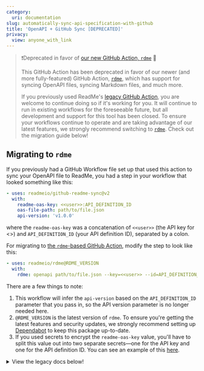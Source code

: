 ```yaml
---
category:
  uri: documentation
slug: automatically-sync-api-specification-with-github
title: 'OpenAPI + GitHub Sync [DEPRECATED]'
privacy:
  view: anyone_with_link
---
```


<!--

Hello curious raw Markdown reader! 👋
This Markdown page is syncing to ReadMe via the `rdme` GitHub Action 🦉
Read more [on our main documentation page](rdme.md)

-->

> ❗️Deprecated in favor of [our new GitHub Action, `rdme`](https://docs.readme.com/docs/rdme) 🔄
>
> This GitHub Action has been deprecated in favor of our newer (and more fully-featured) GitHub Action, [`rdme`](https://docs.readme.com/docs/rdme), which has support for syncing OpenAPI files, syncing Markdown files, and much more.
>
> If you previously used ReadMe's [legacy GitHub Action](#legacy-docs), you are welcome to continue doing so if it's working for you. It will continue to run in existing workflows for the foreseeable future, but all development and support for this tool has been closed. To ensure your workflows continue to operate and are taking advantage of our latest features, we strongly recommend switching to [`rdme`](https://docs.readme.com/docs/rdme). Check out the migration guide below!

## Migrating to `rdme`

If you previously had a GitHub Workflow file set up that used this action to sync your OpenAPI file to ReadMe, you had a step in your workflow that looked something like this:

```yml
- uses: readmeio/github-readme-sync@v2
  with:
    readme-oas-key: <<user>>:API_DEFINITION_ID
    oas-file-path: path/to/file.json
    api-version: 'v1.0.0'
```

where the `readme-oas-key` was a concatenation of `<<user>>` (the API key for <<name>>) and `API_DEFINITION_ID` (your API definition ID), separated by a colon.

For migrating to [the `rdme`-based GitHub Action](https://docs.readme.com/docs/rdme), modify the step to look like this:

```yml
- uses: readmeio/rdme@RDME_VERSION
  with:
    rdme: openapi path/to/file.json --key=<<user>> --id=API_DEFINITION_ID
```

There are a few things to note:

1. This workflow will infer the `api-version` based on the `API_DEFINITION_ID` parameter that you pass in, so the API version parameter is no longer needed here.
2. `@RDME_VERSION` is the latest version of `rdme`. To ensure you're getting the latest features and security updates, we strongly recommend setting up [Dependabot](https://docs.github.com/code-security/dependabot/working-with-dependabot/keeping-your-actions-up-to-date-with-dependabot) to keep this package up-to-date.
3. If you used secrets to encrypt the `readme-oas-key` value, you'll have to split this value out into two separate secrets—one for the API key and one for the API definition ID. You can see an example of this [here](https://docs.readme.com/docs/github-actions-openapi-example).

<details>

<summary>View the legacy docs below!</summary>

## Legacy Docs

With [GitHub Actions](https://github.com/features/actions), you can automatically sync your OpenAPI document whenever changes occur in your GitHub repo!

> ❗️Deprecated workflow instructions below
>
> As a reminder, the `readmeio/github-readme-sync` GitHub Action that's described below is now deprecated. The instructions are preserved for posterity. We strongly recommend all new and existing workflows use our newest GitHub Action: [`rdme`](https://docs.readme.com/docs/rdme)!

Create a new file in your GitHub repository called `.github/workflows/readme-github-sync.yml` and populate it with the template below. You only fill in one parameter from the ReadMe Dashboard and you'll be good to go!

Any subsequent commits to the `main` or `master` branch (whichever is your default branch—you can also specify any GitHub event of your choice—see [GitHub's docs](https://docs.github.com/en/free-pro-team@latest/actions/reference/workflow-syntax-for-github-actions#on) for more info) will automatically trigger the sync process and upload your specified OpenAPI file to ReadMe.

```yaml .github/workflows/readme-api-sync.yml
name: Sync OAS to ReadMe
on:
  push:
    branches:
      - main
      - master
jobs:
  build:
    runs-on: ubuntu-latest
    steps:
      - uses: actions/checkout@v4
      - uses: readmeio/github-readme-sync@v2
        with:
          readme-oas-key: 'unique-key-from-dashboard'

          # OPTIONAL CONFIG, use if necessary
          # oas-file-path: './swagger.json'
          # api-version: 'v1.0.0'
```

> 🚧 Public Repo? Secretly store your ReadMe API Key!
>
> GitHub Actions have a way to securely store sensitive information (such as your ReadMe API Key and API Specification ID), so it isn't publicly visible. You can read more [in their documentation](https://help.github.com/en/actions/automating-your-workflow-with-github-actions/creating-and-using-encrypted-secrets#creating-encrypted-secrets).

| Parameter      | Description                                                                                                                                                                                                                                                                                     |
| :------------- | :---------------------------------------------------------------------------------------------------------------------------------------------------------------------------------------------------------------------------------------------------------------------------------------------- |
| readme-oas-key | **Required** This value can be obtained from the project dashboard when adding a new API to your project. For migrating existing APIs, see [here](#migrating-existing-apis-to-github-sync).                                                                                                     |
| oas-file-path  | **Optional** Path to OpenAPI document that will be synced to ReadMe. By default, we try to find the spec file in the directory automatically (i.e. if it's a JSON or YAML file with filenames like `swagger`, `oas`, or `openapi`).                                                             |
| api-version    | **Optional** Existing ReadMe Version to upload to. By default, we use the version specified in the spec file.[Versions in ReadMe](doc:versions) and [specifying the version in the OpenAPI Info object](https://github.com/OAI/OpenAPI-Specification/blob/master/versions/3.1.0.md#info-object) |

### Migrating Existing APIs to GitHub Sync

You can also migrate APIs that are already synced into ReadMe via another mechanism. The value for `readme-oas-key` is your [ReadMe Project API Key](https://docs.readme.com/main/reference/intro/authentication#api-key-quick-start) and the API Specification ID (pictured below) separated by a colon (i.e. `apiKey:apiSpecId`).

![](https://files.readme.io/9a89ed3-id.png)

Use `readme-oas-key` in your `.github/workflows/readme-github-sync.yml` file and any subsequent pushes to the `master` branch (or whichever branch(es) you specify in your workflow file) in that GitHub repository will sync that OpenAPI file to ReadMe!

> 📘 Keeping Your GitHub Action Up-to-Date
>
> To ensure that you're on the latest version of our GitHub Action (along with all of your project dependencies), we highly recommend [setting up Dependabot](https://docs.github.com/en/free-pro-team@latest/github/administering-a-repository/enabling-and-disabling-version-updates), which automatically updates your project dependencies (including this one!). As a fallback, we recommend keeping your version of the `github-readme-sync` package set to `v2` as denoted above, which ensures that your workflow will execute the latest available version within the version 2 range.

### Troubleshooting

If you're seeing failures with the GitHub Action and need to troubleshoot the issue, we provide comprehensive step-by-step debug logs. We may ask for these logs (as well as a copy of your API specification file) when you contact our support team. You can enable [Step Debug Logs](https://github.com/actions/toolkit/blob/main/docs/action-debugging.md#step-debug-logs) in your GitHub Actions workflow by [setting the repository secret](https://help.github.com/en/actions/automating-your-workflow-with-github-actions/creating-and-using-encrypted-secrets#creating-encrypted-secrets) `ACTIONS_STEP_DEBUG` to `true`. For more information on accessing, downloading, and deleting logs, check out [GitHub's documentation](https://docs.github.com/en/free-pro-team@latest/actions/managing-workflow-runs/using-workflow-run-logs).

> 🚧 Debug Logs May Contain Sensitive Information
>
> Enabling [Step Debug Logs](https://github.com/actions/toolkit/blob/main/docs/action-debugging.md#step-debug-logs) will produce comprehensive logging for **all** of your GitHub Actions workflows. While we sanitize all logging output to prevent API keys from being visible, the logs may contain other sensitive information (from ReadMe and any other services that you use). Anybody with read access to the repository will be able to see these logs.
>
> We **strongly recommend** that you only enable this setting in private repositories. If working in a public repository, we suggest creating a separate private repository with your GitHub workflow and OpenAPI/Swagger files before enabling this debugger.
>
> If you do enable Step Debug Logs in your repository and your logs produce sensitive information, here are [GitHub's docs on deleting logs](https://docs.github.com/en/free-pro-team@latest/actions/managing-workflow-runs/using-workflow-run-logs#deleting-logs).

### Example

Want to see the GitHub Action in action? Check out this example repository: [kanadgupta/metrotransit-nextrip-oas](https://github.com/kanadgupta/metrotransit-nextrip-oas)

To see an example where multiple OpenAPI/Swagger files are synced in the same repository, check out [jesseyowell/oas-test-files](https://github.com/jesseyowell/oas-test-files).
